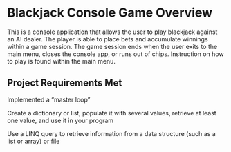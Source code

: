 # Blackjack Console Game Overview
  This is a console application that allows the user to play blackjack against an AI dealer. The player is able to place bets and accumulate winnings within a game session. The game session ends when the user exits to the main menu, closes the console app, or runs out of chips. Instruction on how to play is found within the main menu.
## Project Requirements Met 
Implemented a “master loop”
 
Create a dictionary or list, populate it with several values, retrieve at least one value, and use it in your program

Use a LINQ query to retrieve information from a data structure (such as a list or array) or file
